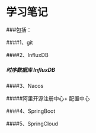 # 学习笔记  
  
###包括：  
  
####1、git  
  
  
####2、InfluxDB  
  
##### 时序数据库 InfluxDB  
  
  
  
####3、Nacos  
  
#####阿里开源注册中心+ 配置中心  
  
  
  
####4、SpringBoot  
  
  
  
####5、SpringCloud  